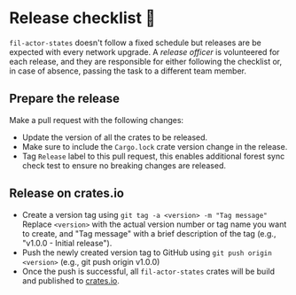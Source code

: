 # Release checklist 🛂

`fil-actor-states` doesn't follow a fixed schedule but releases are be expected with every network upgrade. 
A _release officer_ is volunteered for each release, and they are responsible for either following the checklist 
or, in case of absence, passing the task to a different team member.

## Prepare the release

Make a pull request with the following changes:

- Update the version of all the crates to be released.
- Make sure to include the `Cargo.lock` crate version change in the release.
- Tag `Release` label to this pull request, this enables additional forest sync check test to
  ensure no breaking changes are released.

## Release on crates.io

- Create a version tag using `git tag -a <version> -m "Tag message"`
  Replace `<version>` with the actual version number or tag name you want to create,
  and "Tag message" with a brief description of the tag (e.g., "v1.0.0 - Initial release").
- Push the newly created version tag to GitHub using `git push origin <version>` (e.g., git push origin v1.0.0)
- Once the push is successful, all `fil-actor-states` crates will be build and published to [crates.io](https://crates.io/).
